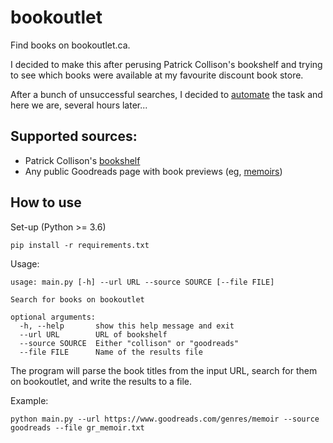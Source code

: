 # bookoutlet
Find books on bookoutlet.ca.

I decided to make this after perusing Patrick Collison's bookshelf and trying to see which books were available at my favourite discount book store.

After a bunch of unsuccessful searches, I decided to [automate](https://xkcd.com/1319/) the task and here we are, several hours later...

## Supported sources:
- Patrick Collison's [bookshelf](https://patrickcollison.com/bookshelf)
- Any public Goodreads page with book previews (eg, [memoirs](https://www.goodreads.com/genres/memoir))

## How to use
Set-up (Python >= 3.6)
```
pip install -r requirements.txt
```

Usage:
```
usage: main.py [-h] --url URL --source SOURCE [--file FILE]

Search for books on bookoutlet

optional arguments:
  -h, --help       show this help message and exit
  --url URL        URL of bookshelf
  --source SOURCE  Either "collison" or "goodreads"
  --file FILE      Name of the results file
```

The program will parse the book titles from the input URL, search for them on bookoutlet, and write the results to a file.

Example:
```
python main.py --url https://www.goodreads.com/genres/memoir --source goodreads --file gr_memoir.txt
```
